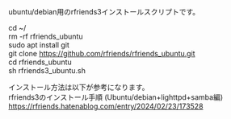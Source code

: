 ubuntu/debian用のrfriends3インストールスクリプトです。

cd ~/  
rm -rf rfriends_ubuntu  
sudo apt install git  
git clone https://github.com/rfriends/rfriends_ubuntu.git  
cd rfriends_ubuntu  
sh rfriends3_ubuntu.sh  
  
インストール方法は以下が参考になります。  
rfriends3のインストール手順 (Ubuntu/debian+lighttpd+samba編)  
https://rfriends.hatenablog.com/entry/2024/02/23/173528    
